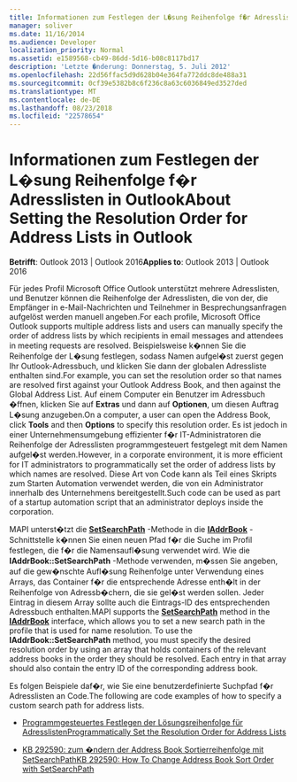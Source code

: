```yaml
---
title: Informationen zum Festlegen der L�sung Reihenfolge f�r Adresslisten in Outlook
manager: soliver
ms.date: 11/16/2014
ms.audience: Developer
localization_priority: Normal
ms.assetid: e1589568-cb49-86dd-5d16-b08c8117bd17
description: 'Letzte �nderung: Donnerstag, 5. Juli 2012'
ms.openlocfilehash: 22d56ffac5d9d628b04e364fa772ddc8de488a31
ms.sourcegitcommit: 0cf39e5382b8c6f236c8a63c6036849ed3527ded
ms.translationtype: MT
ms.contentlocale: de-DE
ms.lasthandoff: 08/23/2018
ms.locfileid: "22578654"
---
```

# <a name="about-setting-the-resolution-order-for-address-lists-in-outlook"></a><span data-ttu-id="c4d21-103">Informationen zum Festlegen der L�sung Reihenfolge f�r Adresslisten in Outlook</span><span class="sxs-lookup"><span data-stu-id="c4d21-103">About Setting the Resolution Order for Address Lists in Outlook</span></span>

  
  
<span data-ttu-id="c4d21-104">**Betrifft**: Outlook 2013 | Outlook 2016</span><span class="sxs-lookup"><span data-stu-id="c4d21-104">**Applies to**: Outlook 2013 | Outlook 2016</span></span> 
  
<span data-ttu-id="c4d21-105">Für jedes Profil Microsoft Office Outlook unterstützt mehrere Adresslisten, und Benutzer können die Reihenfolge der Adresslisten, die von der, die Empfänger in e-Mail-Nachrichten und Teilnehmer in Besprechungsanfragen aufgelöst werden manuell angeben.</span><span class="sxs-lookup"><span data-stu-id="c4d21-105">For each profile, Microsoft Office Outlook supports multiple address lists and users can manually specify the order of address lists by which recipients in email messages and attendees in meeting requests are resolved.</span></span> <span data-ttu-id="c4d21-106">Beispielsweise k�nnen Sie die Reihenfolge der L�sung festlegen, sodass Namen aufgel�st zuerst gegen Ihr Outlook-Adressbuch, und klicken Sie dann der globalen Adressliste enthalten sind.</span><span class="sxs-lookup"><span data-stu-id="c4d21-106">For example, you can set the resolution order so that names are resolved first against your Outlook Address Book, and then against the Global Address List.</span></span> <span data-ttu-id="c4d21-107">Auf einem Computer ein Benutzer im Adressbuch �ffnen, klicken Sie auf **Extras** und dann auf **Optionen**, um diesen Auftrag L�sung anzugeben.</span><span class="sxs-lookup"><span data-stu-id="c4d21-107">On a computer, a user can open the Address Book, click **Tools** and then **Options** to specify this resolution order.</span></span> <span data-ttu-id="c4d21-108">Es ist jedoch in einer Unternehmensumgebung effizienter f�r IT-Administratoren die Reihenfolge der Adresslisten programmgesteuert festgelegt mit dem Namen aufgel�st werden.</span><span class="sxs-lookup"><span data-stu-id="c4d21-108">However, in a corporate environment, it is more efficient for IT administrators to programmatically set the order of address lists by which names are resolved.</span></span> <span data-ttu-id="c4d21-109">Diese Art von Code kann als Teil eines Skripts zum Starten Automation verwendet werden, die von ein Administrator innerhalb des Unternehmens bereitgestellt.</span><span class="sxs-lookup"><span data-stu-id="c4d21-109">Such code can be used as part of a startup automation script that an administrator deploys inside the corporation.</span></span> 
  
<span data-ttu-id="c4d21-p102">MAPI unterst�tzt die **[SetSearchPath](iaddrbook-getsearchpath.md)** -Methode in die **[IAddrBook](iaddrbookimapiprop.md)** -Schnittstelle k�nnen Sie einen neuen Pfad f�r die Suche im Profil festlegen, die f�r die Namensaufl�sung verwendet wird. Wie die **IAddrBook::SetSearchPath** -Methode verwenden, m�ssen Sie angeben, auf die gew�nschte Aufl�sung Reihenfolge unter Verwendung eines Arrays, das Container f�r die entsprechende Adresse enth�lt in der Reihenfolge von Adressb�chern, die sie gel�st werden sollen. Jeder Eintrag in diesem Array sollte auch die Eintrags-ID des entsprechenden Adressbuch enthalten.</span><span class="sxs-lookup"><span data-stu-id="c4d21-p102">MAPI supports the **[SetSearchPath](iaddrbook-getsearchpath.md)** method in the **[IAddrBook](iaddrbookimapiprop.md)** interface, which allows you to set a new search path in the profile that is used for name resolution. To use the **IAddrBook::SetSearchPath** method, you must specify the desired resolution order by using an array that holds containers of the relevant address books in the order they should be resolved. Each entry in that array should also contain the entry ID of the corresponding address book.</span></span> 
  
<span data-ttu-id="c4d21-113">Es folgen Beispiele daf�r, wie Sie eine benutzerdefinierte Suchpfad f�r Adresslisten an Code.</span><span class="sxs-lookup"><span data-stu-id="c4d21-113">The following are code examples of how to specify a custom search path for address lists.</span></span>
  
- [<span data-ttu-id="c4d21-114">Programmgesteuertes Festlegen der Lösungsreihenfolge für Adresslisten</span><span class="sxs-lookup"><span data-stu-id="c4d21-114">Programmatically Set the Resolution Order for Address Lists</span></span>](how-to-programmatically-set-the-resolution-order-for-address-lists.md)
    
- [<span data-ttu-id="c4d21-115">KB 292590: zum �ndern der Address Book Sortierreihenfolge mit SetSearchPath</span><span class="sxs-lookup"><span data-stu-id="c4d21-115">KB 292590: How To Change Address Book Sort Order with SetSearchPath</span></span>](http://support.microsoft.com/kb/292590)
    

